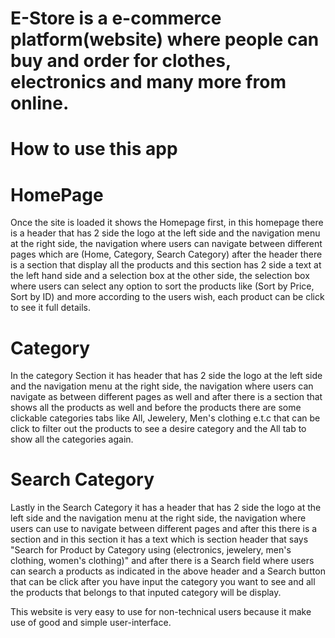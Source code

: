 # E-Store is a e-commerce platform(website) where people can buy and order for clothes, electronics and many more from online.

# How to use this app


# HomePage
Once the site is loaded it shows the Homepage first, in this homepage there is a header that has 2 side the logo at the left side and the navigation menu at the right side, the navigation where users can navigate between different pages which are (Home, Category, Search Category) after the header there is a section that display all the products and this section has 2 side a text at the left hand side and a selection box at the other side, the selection box where users can select any option to sort the products like (Sort by Price, Sort by ID) and more according to the users wish, each product can be click to see it full details.


# Category
In the category Section it has header that has 2 side the logo at the left side and the navigation menu at the right side, the navigation where users can navigate as between different pages as well and after there is a section that shows all the products as well and before the products there are some clickable categories tabs like All, Jewelery, Men's clothing e.t.c that can be click to filter out the products to see a desire category and the All tab to show all the categories again.


# Search Category 
Lastly in the Search Category it has a header that has 2 side the logo at the left side and the navigation menu at the right side, the navigation where users can use to navigate between different pages and after this there is a section and in this section it has a text which is section header that says "Search for Product by Category using (electronics, jewelery, men's clothing, women's clothing)" and after there is a Search field where users can search a products as indicated in the above header and a Search button that can be click after you have input the category you want to see and all the products that belongs to that inputed category will be display.

This website is very easy to use for non-technical users because it make use of good and simple user-interface.
